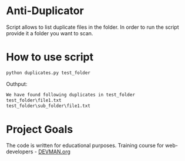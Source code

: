 # Anti-Duplicator

Script allows to list duplicate files in the folder.
In order to run the script provide it a folder you want to scan. 

# How to use script

```bash
python duplicates.py test_folder
```

Outhput:
```bash
We have found following duplicates in test_folder
test_folder\file1.txt
test_folder\sub_folder\file1.txt
```

# Project Goals

The code is written for educational purposes. Training course for web-developers - [DEVMAN.org](https://devman.org)
